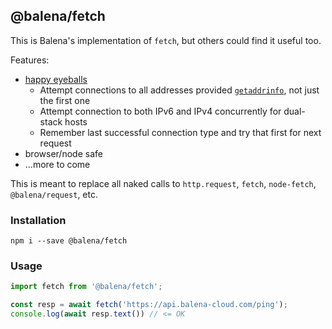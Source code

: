 ## @balena/fetch

This is Balena's implementation of `fetch`, but others could find it useful too.

Features:
* [happy eyeballs](#happy-eyeballs-algorithm)
  * Attempt connections to all addresses provided [`getaddrinfo`](https://man7.org/linux/man-pages/man3/getaddrinfo.3.html), not just the first one
  * Attempt connection to both IPv6 and IPv4 concurrently for dual-stack hosts
  * Remember last successful connection type and try that first for next request
* browser/node safe
* ...more to come

This is meant to replace all naked calls to `http.request`, `fetch`, `node-fetch`, `@balena/request`, etc.


### Installation

```
npm i --save @balena/fetch
```

### Usage

```js
import fetch from '@balena/fetch';

const resp = await fetch('https://api.balena-cloud.com/ping');
console.log(await resp.text()) // <= OK
```